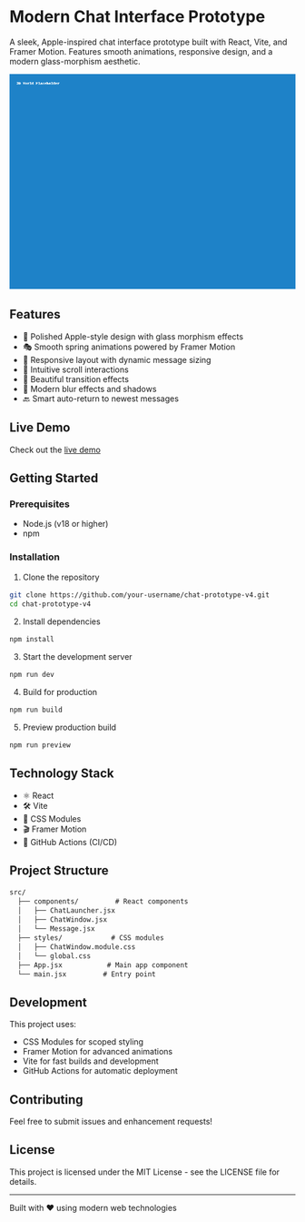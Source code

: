 # Modern Chat Interface Prototype

A sleek, Apple-inspired chat interface prototype built with React, Vite, and Framer Motion. Features smooth animations, responsive design, and a modern glass-morphism aesthetic.

![Chat Interface Preview](public/placeholder.png)

## Features

- 🌟 Polished Apple-style design with glass morphism effects
- 🎭 Smooth spring animations powered by Framer Motion
- 📱 Responsive layout with dynamic message sizing
- 🔄 Intuitive scroll interactions
- 💫 Beautiful transition effects
- 🎨 Modern blur effects and shadows
- 🔙 Smart auto-return to newest messages

## Live Demo

Check out the [live demo](https://your-username.github.io/chat-prototype-v4)

## Getting Started

### Prerequisites

- Node.js (v18 or higher)
- npm

### Installation

1. Clone the repository
```bash
git clone https://github.com/your-username/chat-prototype-v4.git
cd chat-prototype-v4
```

2. Install dependencies
```bash
npm install
```

3. Start the development server
```bash
npm run dev
```

4. Build for production
```bash
npm run build
```

5. Preview production build
```bash
npm run preview
```

## Technology Stack

- ⚛️ React
- 🛠️ Vite
- 🎨 CSS Modules
- 🎬 Framer Motion
- 🚀 GitHub Actions (CI/CD)

## Project Structure

```
src/
  ├── components/         # React components
  │   ├── ChatLauncher.jsx
  │   ├── ChatWindow.jsx
  │   └── Message.jsx
  ├── styles/            # CSS modules
  │   ├── ChatWindow.module.css
  │   └── global.css
  ├── App.jsx           # Main app component
  └── main.jsx         # Entry point
```

## Development

This project uses:
- CSS Modules for scoped styling
- Framer Motion for advanced animations
- Vite for fast builds and development
- GitHub Actions for automatic deployment

## Contributing

Feel free to submit issues and enhancement requests!

## License

This project is licensed under the MIT License - see the LICENSE file for details.

---

Built with ❤️ using modern web technologies
